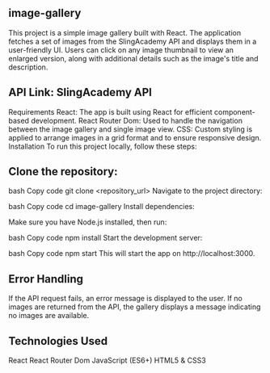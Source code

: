 ## image-gallery
This project is a simple image gallery built with React. The application fetches a set of images from the SlingAcademy API and displays them in a user-friendly UI. Users can click on any image thumbnail to view an enlarged version, along with additional details such as the image's title and description.



## API Link: SlingAcademy API
Requirements
React: The app is built using React for efficient component-based development.
React Router Dom: Used to handle the navigation between the image gallery and single image view.
CSS: Custom styling is applied to arrange images in a grid format and to ensure responsive design.
Installation
To run this project locally, follow these steps:

## Clone the repository:

bash
Copy code
git clone <repository_url>
Navigate to the project directory:

bash
Copy code
cd image-gallery
Install dependencies:

Make sure you have Node.js installed, then run:

bash
Copy code
npm install
Start the development server:

bash
Copy code
npm start
This will start the app on http://localhost:3000.

## Error Handling
If the API request fails, an error message is displayed to the user.
If no images are returned from the API, the gallery displays a message indicating no images are available.
## Technologies Used
React
React Router Dom
JavaScript (ES6+)
HTML5 & CSS3